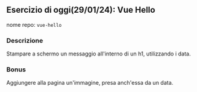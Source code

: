 ## Esercizio di oggi(29/01/24): Vue Hello

nome repo: `vue-hello`

### Descrizione
Stampare a schermo un messaggio all'interno di un h1, utilizzando i data.

### Bonus

Aggiungere alla pagina un'immagine, presa anch'essa da un data.
